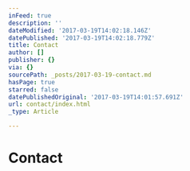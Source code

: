 ```yaml
---
inFeed: true
description: ''
dateModified: '2017-03-19T14:02:18.146Z'
datePublished: '2017-03-19T14:02:18.779Z'
title: Contact
author: []
publisher: {}
via: {}
sourcePath: _posts/2017-03-19-contact.md
hasPage: true
starred: false
datePublishedOriginal: '2017-03-19T14:01:57.691Z'
url: contact/index.html
_type: Article

---
```

# Contact